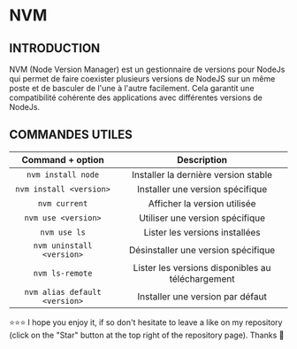 # NVM
## INTRODUCTION
NVM (Node Version Manager) est un gestionnaire de versions pour NodeJs qui permet de faire coexister plusieurs versions de NodeJS sur un même poste et de basculer de l'une à l'autre facilement. Cela garantit une compatibilité cohérente des applications avec différentes versions de NodeJs.
## COMMANDES UTILES
| Command + option | Description |
| :--------------: | :---------: |
|`nvm install node`|Installer la dernière version stable|
|`nvm install <version>`|Installer une version spécifique|
|`nvm current`|Afficher la version utilisée|
|`nvm use <version>`|Utiliser une version spécifique|
|`nvm use ls`|Lister les versions installées|
|`nvm uninstall <version>`|Désinstaller une version spécifique|
|`nvm ls-remote`|Lister les versions disponibles au téléchargement|
|`nvm alias default <version>`|Installer une version par défaut|

⭐⭐⭐ I hope you enjoy it, if so don't hesitate to leave a like on my repository (click on the "Star" button at the top right of the repository page). Thanks 🤗
